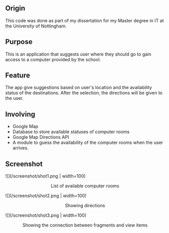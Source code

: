 ## Origin
This code was done as part of my dissertation for my Master degree in IT at the University of Nottingham.
## Purpose
This is an application that suggests user where they should go to gain access to a computer provided by the school.
## Feature
The app give suggestions based on user's location and the availability status of the destinations.
After the selection, the directions will be given to the user.
## Involving
- Google Map
- Database to store available statuses of computer rooms
- Google Map Directions API
- A module to guess the availability of the computer rooms when the user arrives.

## Screenshot
![](/screenshot/shot1.png | width=100)
<center>List of available computer rooms</center>

![](/screenshot/shot2.png | width=100)
<center>Showing directions</center>

![](/screenshot/shot3.png | width=100)
<center>Showing the connection between fragments and view items</center>